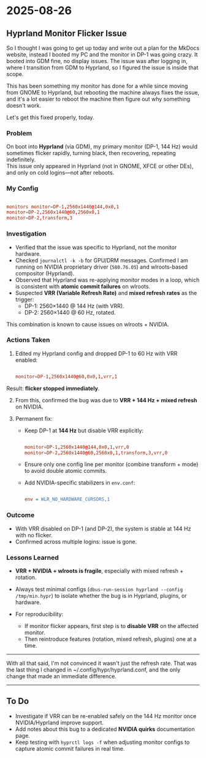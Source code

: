 # 2025-08-26

## Hyprland Monitor Flicker Issue

So I thought I was going to get up today and write out a plan for the MkDocs website, instead I booted my PC and the monitor in DP-1 was going crazy.   It booted into GDM fine, no display issues.  The issue was after logging in, where I transition from GDM to Hyprland, so I figured the issue is inside that scope.

This has been something my monitor has done for a while since moving from GNOME to Hyprland, but rebooting the machine always fixes the issue, and it's a lot easier to reboot the machine then figure out why something doesn't work.

Let's get this fixed properly, today.


### Problem
On boot into **Hyprland** (via GDM), my primary monitor (DP-1, 144 Hz) would sometimes flicker rapidly, turning black, then recovering, repeating indefinitely.  
This issue only appeared in Hyprland (not in GNOME, XFCE or other DEs), and only on cold logins—not after reboots.  

### My Config

```hyprland.conf

monitors monitor=DP-1,2560x1440@144,0x0,1 
monitor=DP-2,2560x1440@60,2560x0,1 
monitor=DP-2,transform,3

```

### Investigation
- Verified that the issue was specific to Hyprland, not the monitor hardware.  
- Checked `journalctl -k -b` for GPU/DRM messages. Confirmed I am running on NVIDIA proprietary driver (`580.76.05`) and wlroots-based compositor (Hyprland).  
- Observed that Hyprland was re-applying monitor modes in a loop, which is consistent with **atomic commit failures** on wlroots.  
- Suspected **VRR (Variable Refresh Rate)** and **mixed refresh rates** as the trigger:  
  - DP-1: 2560×1440 @ 144 Hz (with VRR).  
  - DP-2: 2560×1440 @ 60 Hz, rotated.  

This combination is known to cause issues on wlroots + NVIDIA.

### Actions Taken
1. Edited my Hyprland config and dropped DP-1 to 60 Hz with VRR enabled:
   
   ```hyprland.conf

   monitor=DP-1,2560x1440@60,0x0,1,vrr,1
   
   ```

Result: **flicker stopped immediately**.

2. From this, confirmed the bug was due to **VRR + 144 Hz + mixed refresh** on NVIDIA.

3. Permanent fix:

   * Keep DP-1 at **144 Hz** but disable VRR explicitly:

     ```hyprland.conf

     monitor=DP-1,2560x1440@144,0x0,1,vrr,0
     monitor=DP-2,2560x1440@60,2560x0,1,transform,3,vrr,0
     
     ```
   * Ensure only one config line per monitor (combine transform + mode) to avoid double atomic commits.
   * Add NVIDIA-specific stabilizers in `env.conf`:

     ```ini

     env = WLR_NO_HARDWARE_CURSORS,1

     ```

### Outcome

* With VRR disabled on DP-1 (and DP-2), the system is stable at 144 Hz with no flicker.
* Confirmed across multiple logins: issue is gone.

### Lessons Learned

* **VRR + NVIDIA + wlroots is fragile**, especially with mixed refresh + rotation.
* Always test minimal configs (`dbus-run-session hyprland --config /tmp/min.hypr`) to isolate whether the bug is in Hyprland, plugins, or hardware.
* For reproducibility:

  * If monitor flicker appears, first step is to **disable VRR** on the affected monitor.
  * Then reintroduce features (rotation, mixed refresh, plugins) one at a time.

---

With all that said, I'm not convinced it wasn't just the refresh rate.
That was the last thing I changed in ~/.config/hypr/hyprland.conf, and the only change that made an immediate difference.

---

## To Do

* Investigate if VRR can be re-enabled safely on the 144 Hz monitor once NVIDIA/Hyprland improve support.
* Add notes about this bug to a dedicated **NVIDIA quirks** documentation page.
* Keep testing with `hyprctl logs -f` when adjusting monitor configs to capture atomic commit failures in real time.

